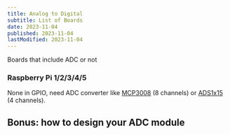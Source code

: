 ```yaml
---
title: Analog to Digital
subtitle: List of Boards
date: 2023-11-04
published: 2023-11-04
lastModified: 2023-11-04
---
```


Boards that include ADC or not

### Raspberry Pi 1/2/3/4/5

None in GPIO, need ADC converter like [MCP3008](https://www.adafruit.com/product/856) (8 channels) or [ADS1x15](https://www.adafruit.com/product/856) (4 channels).


## Bonus: how to design your ADC module
